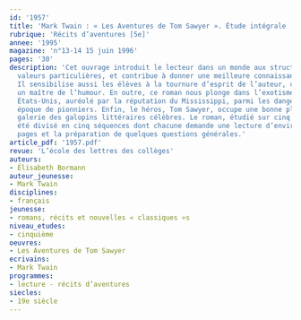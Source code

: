 ```yaml
---
id: '1957'
title: 'Mark Twain : « Les Aventures de Tom Sawyer ». Étude intégrale '
rubrique: 'Récits d’aventures [5e]'
annee: '1995'
magazine: 'n°13-14 15 juin 1996'
pages: '30'
description: 'Cet ouvrage introduit le lecteur dans un monde aux structures et aux
  valeurs particulières, et contribue à donner une meilleure connaissance du passé.
  Il sensibilise aussi les élèves à la tournure d’esprit de l’auteur, considéré comme
  un maître de l’humour. En outre, ce roman nous plonge dans l’exotisme du sud des
  États-Unis, auréolé par la réputation du Mississippi, parmi les dangers de cette
  époque de pionniers. Enfin, le héros, Tom Sawyer, occupe une bonne place dans la
  galerie des galopins littéraires célèbres. Le roman, étudié sur cinq semaines, a
  été divisé en cinq séquences dont chacune demande une lecture d’environ cinquante
  pages et la préparation de quelques questions générales.'
article_pdf: '1957.pdf'
revue: 'L’école des lettres des collèges'
auteurs:
- Élisabeth Bormann
auteur_jeunesse:
- Mark Twain
disciplines:
- français
jeunesse:
- romans, récits et nouvelles « classiques »s
niveau_etudes:
- cinquième
oeuvres:
- Les Aventures de Tom Sawyer
ecrivains:
- Mark Twain
programmes:
- lecture - récits d’aventures
siecles:
- 19e siècle
---
```

